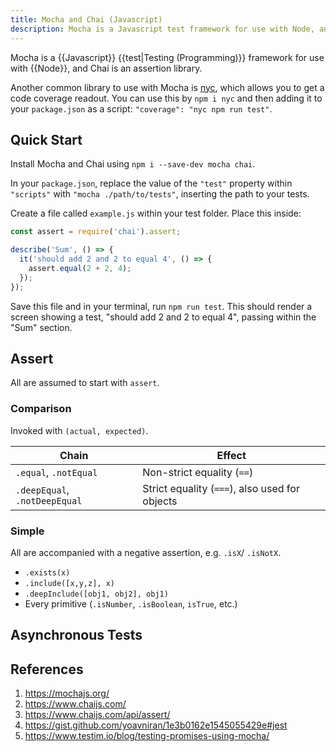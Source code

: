 ```yaml
---
title: Mocha and Chai (Javascript)
description: Mocha is a Javascript test framework for use with Node, and Chai is an assertion library.
---
```


Mocha is a {{Javascript}} {{test|Testing (Programming)}} framework for use with {{Node}}, and Chai is an assertion library.

Another common library to use with Mocha is [nyc][], which allows you to get a code coverage readout. You can use this by `npm i nyc` and then adding it to your `package.json` as a script: `"coverage": "nyc npm run test"`.

## Quick Start

Install Mocha and Chai using `npm i --save-dev mocha chai`.

In your `package.json`, replace the value of the `"test"` property within `"scripts"` with `"mocha ./path/to/tests"`, inserting the path to your tests. 

Create a file called `example.js` within your test folder. Place this inside:

```javascript
const assert = require('chai').assert;

describe('Sum', () => {
  it('should add 2 and 2 to equal 4', () => {
    assert.equal(2 + 2, 4);
  });
});
```

Save this file and in your terminal, run `npm run test`. This should render a screen showing a test, "should add 2 and 2 to equal 4", passing within the "Sum" section.

## Assert

All are assumed to start with `assert`.

### Comparison

Invoked with `(actual, expected)`.

Chain | Effect
--- | ---
`.equal`, `.notEqual` | Non-strict equality (`==`)
`.deepEqual`, `.notDeepEqual` | Strict equality (`===`), also used for objects

### Simple

All are accompanied with a negative assertion, e.g. `.isX`/ `.isNotX`.

- `.exists(x)`
- `.include([x,y,z], x)` 
- `.deepInclude([obj1, obj2], obj1)`
- Every primitive (`.isNumber`, `.isBoolean`, `isTrue`, etc.)

## Asynchronous Tests



## References

1. https://mochajs.org/
2. https://www.chaijs.com/
3. https://www.chaijs.com/api/assert/
3. https://gist.github.com/yoavniran/1e3b0162e1545055429e#jest
4. https://www.testim.io/blog/testing-promises-using-mocha/

[nyc]: https://github.com/istanbuljs/nyc
